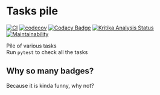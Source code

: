 Tasks pile
===
[![CI](https://github.com/xfenix/tasks/workflows/CI/badge.svg)](https://github.com/xfenix/tasks/actions?query=workflow%3ACI)
[![codecov](https://codecov.io/gh/xfenix/tasks/branch/master/graph/badge.svg)](https://codecov.io/gh/xfenix/tasks) 
[![Codacy Badge](https://api.codacy.com/project/badge/Grade/ebf6134f2a3f41aaa9ae8132b1d5758b)](https://app.codacy.com/manual/xfenix/tasks?utm_source=github.com&utm_medium=referral&utm_content=xfenix/tasks&utm_campaign=Badge_Grade_Settings)
[![Kritika Analysis Status](https://kritika.io/users/xfenix/repos/9216472769362919/heads/master/status.svg)](https://kritika.io/users/xfenix/repos/9216472769362919/heads/master/) 
[![Maintainability](https://api.codeclimate.com/v1/badges/6676474db892efd6f600/maintainability)](https://codeclimate.com/github/xfenix/tasks/maintainability)
  
Pile of various tasks  
Run `pytest` to check all the tasks

## Why so many badges?
Because it is kinda funny, why not?
